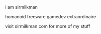 i am sirmilkman

humanoid freeware gamedev extraordinaire 

visit sirmilkman.com for more of my stuff
